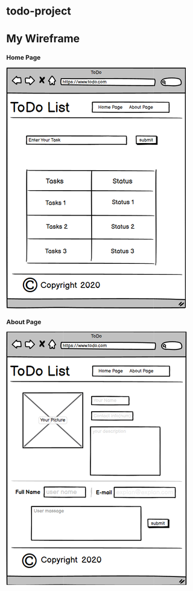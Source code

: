 # todo-project

# My Wireframe

### Home Page


![](./assets/home-page.png)


### About Page


![](./assets/about-page.png)
